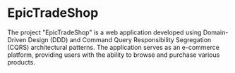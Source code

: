 # EpicTradeShop
The project "EpicTradeShop" is a web application developed using Domain-Driven Design (DDD) and Command Query Responsibility Segregation (CQRS) architectural patterns. The application serves as an e-commerce platform, providing users with the ability to browse and purchase various products.
